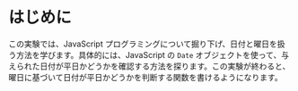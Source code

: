# はじめに

この実験では、JavaScript プログラミングについて掘り下げ、日付と曜日を扱う方法を学びます。具体的には、JavaScript の `Date` オブジェクトを使って、与えられた日付が平日かどうかを確認する方法を探ります。この実験が終わると、曜日に基づいて日付が平日かどうかを判断する関数を書けるようになります。
